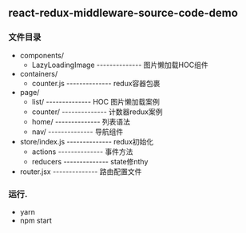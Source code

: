 ## react-redux-middleware-source-code-demo


### 文件目录
* components/
	* LazyLoadingImage -------------- 图片懒加载HOC组件
* containers/
	* counter.js --------------  redux容器包裹
* page/	
	* list/ -------------- HOC 图片懒加载案例
	* counter/ -------------- 计数器redux案例
	* home/ -------------- 列表语法
	* nav/ -------------- 导航组件
* store/index.js -------------- redux初始化
	* actions -------------- 事件方法
	* reducers -------------- state修nthy 
* router.jsx -------------- 路由配置文件



### 运行.
* yarn 
* npm start 
